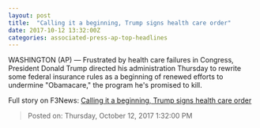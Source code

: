 ```yaml
---
layout: post
title:  "Calling it a beginning, Trump signs health care order"
date: 2017-10-12 13:32:00Z
categories: associated-press-ap-top-headlines
---
```


WASHINGTON (AP) — Frustrated by health care failures in Congress, President Donald Trump directed his administration Thursday to rewrite some federal insurance rules as a beginning of renewed efforts to undermine "Obamacare," the program he's promised to kill.


Full story on F3News: [Calling it a beginning, Trump signs health care order](http://www.f3nws.com/n/2ajzrC)

> Posted on: Thursday, October 12, 2017 1:32:00 PM
